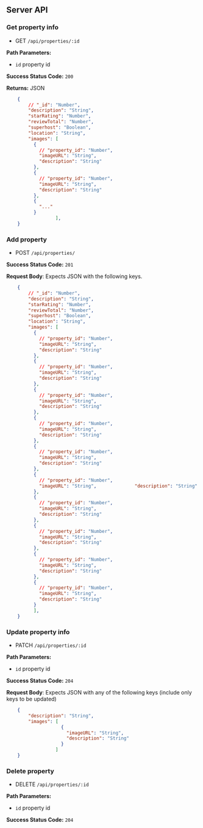 ## Server API

### Get property info
  * GET `/api/properties/:id`

**Path Parameters:**
  * `id` property id

**Success Status Code:** `200`

**Returns:** JSON

```json
    {
        // "_id": "Number",
        "description": "String",
        "starRating": "Number",
        "reviewTotal": "Number",
        "superhost": "Boolean",
        "location": "String",
        "images": [
          {
            // "property_id": "Number",
            "imageURL": "String",
            "description": "String"
          },
          {
            // "property_id": "Number",
            "imageURL": "String",
            "description": "String"
          },
          {
            "..."
          }
                  ],
    }
```

### Add property
  * POST `/api/properties/`

**Success Status Code:** `201`

**Request Body**: Expects JSON with the following keys.

```json
    {
        // "_id": "Number",
        "description": "String",
        "starRating": "Number",
        "reviewTotal": "Number",
        "superhost": "Boolean",
        "location": "String",
        "images": [
          {
            // "property_id": "Number",
            "imageURL": "String",
            "description": "String"
          },
          {
            // "property_id": "Number",
            "imageURL": "String",
            "description": "String"
          },
          {
            // "property_id": "Number",
            "imageURL": "String",
            "description": "String"
          },
          {
            // "property_id": "Number",
            "imageURL": "String",
            "description": "String"
          },
          {
            // "property_id": "Number",
            "imageURL": "String",
            "description": "String"
          },
          {
            // "property_id": "Number",
            "imageURL": "String",              "description": "String"
          },
          {
            // "property_id": "Number",
            "imageURL": "String",
            "description": "String"
          },
          {
            // "property_id": "Number",
            "imageURL": "String",
            "description": "String"
          },
          {
            // "property_id": "Number",
            "imageURL": "String",
            "description": "String"
          },
          {
            // "property_id": "Number",
            "imageURL": "String",
            "description": "String"
          }
          ],
    }
```


### Update property info
  * PATCH `/api/properties/:id`

**Path Parameters:**
  * `id` property id

**Success Status Code:** `204`

**Request Body**: Expects JSON with any of the following keys (include only keys to be updated)

```json
    {
        "description": "String",
        "images": [
                    {
                      "imageURL": "String",
                      "description": "String"
                    }
                  ]
    }
```

### Delete property
  * DELETE `/api/properties/:id`

**Path Parameters:**
  * `id` property id

**Success Status Code:** `204`